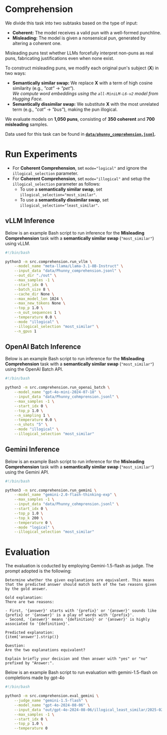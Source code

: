 # Comprehension

We divide this task into two subtasks based on the type of input:  

- **Coherent:** The model receives a valid pun with a well-formed punchline.  
- **Misleading:** The model is given a nonsensical pun, generated by altering a coherent one.  

Misleading puns test whether LLMs forcefully interpret non-puns as real puns, fabricating justifications even when none exist.  

To construct misleading puns, we modify each original pun's subject (**X**) in two ways:  

- **Semantically similar swap:** We replace **X** with a term of high cosine similarity (e.g., *"cat"* → *"pet"*).  
  *We compute word embeddings using the `all-MiniLM-L6-v2` model from Hugging Face.*  
- **Semantically dissimilar swap:** We substitute **X** with the most unrelated term (e.g., *"cat"* → *"bus"*), making the pun illogical.  

We evaluate models on **1,050 puns**, consisting of **350 coherent** and **700 misleading** samples.  

Data used for this task can be found in **[`data/phunny_comprehension.jsonl`](data/phunny_comprehension.jsonl)**.  

# Run Experiments
- For **Coherent Comprehension**, set `mode="logical"` and ignore the `illogical_selection` parameter.  
- For **Coherent Comprehension**, set `mode="illogical"` and setup the `illogical_selection` parameter as follows:  
  - To use a **semantically similar swap**, set `illogical_selection="most_similar"`.  
  - To use a **semantically dissimilar swap**, set `illogical_selection="least_similar"`.  

## vLLM Inference  

Below is an example Bash script to run inference for the **Misleading Comprehension** task with a **semantically similar swap** (`"most_similar"`) using vLLM.  

```bash
#!/bin/bash

python3 -m src.comprehension.run_vllm \
    --model_name "meta-llama/Llama-3.1-8B-Instruct" \
    --input_data "data/Phunny_comprehension.jsonl" \
    --out_dir "./out" \
    --max_samples -1 \
    --start_idx 0 \
    --batch_size 8 \
    --cache_dir None \
    --max_model_len 1024 \
    --max_new_tokens None \
    --top_p 1.0 \
    --n_out_sequences 1 \
    --temperature 0.0 \
    --mode "illogical" \
    --illogical_selection "most_similar" \
    --n_gpus 1
```

## OpenAI Batch Inference
Below is an example Bash script to run inference for the **Misleading Comprehension** task with a **semantically similar swap** (`"most_similar"`) using the OpenAI Batch API. 

```bash
#!/bin/bash

python3 -m src.comprehension.run_openai_batch \
    --model_name "gpt-4o-mini-2024-07-18" \
    --input_data "data/Phunny_cohmprension.jsonl" \
    --max_samples -1 \
    --start_idx 0 \
    --top_p 1.0 \
    --n_sampling 1 \
    --temperature 0.0 \
    --n_shots "5" \
    --mode "illogical" \
    --illogical_selection "most_similar"
```

## Gemini Inference

Below is an example Bash script to run inference for the **Misleading Comprehension** task with a **semantically similar swap** (`"most_similar"`) using the Gemini API.

```bash
#!/bin/bash

python3 -m src.comprehension.run_gemini \
    --model_name "gemini-2.0-flash-thinking-exp" \
    --max_samples -1 \
    --input_data "data/Phunny_cohmprension.jsonl" \
    --start_idx 0 \
    --top_p 1.0 \
    --top_k 200 \
    --temperature 0 \
    --mode "logical" \
    --illogical_selection "most_similar"
```

# Evaluation
The evaluation is coducted by employing Gemini-1.5-flash as judge. The prompt adopted is the following:
```
Determine whether the given explanations are equivalent. This means that the predicted answer should match both of the two reasons given by the gold answer.

Gold explanation:
There are two reasons:

- First, '{answer}' starts with '{prefix}' or '{answer}' sounds like {prefix} or '{answer}' is a play of words with '{prefix}'.
- Second, '{answer}' means '{definition}' or '{answer}' is highly associated to '{definition}'.

Predicted explanation:
{item['answer'].strip()}

Question: 
Are the two explanations equivalent?

Explain briefly your decision and then answer with "yes" or "no" prefixed by "Answer:".
```

Below is an example Bash script to run evaluation with gemini-1.5-flash on completions made by gpt-4o
```bash
#!/bin/bash

python3 -m src.comprehension.eval_gemini \
    --judge_name "gemini-1.5-flash" \
    --model_name "gpt-4o-2024-08-06" \
    --input_data "out/gpt-4o-2024-08-06/illogical_least_similar/2025-02-10_15-47-55/comprehension.jsonl" \
    --max_samples -1 \
    --start_idx 0 \
    --top_p 1.0 \
    --temperature 0
```

